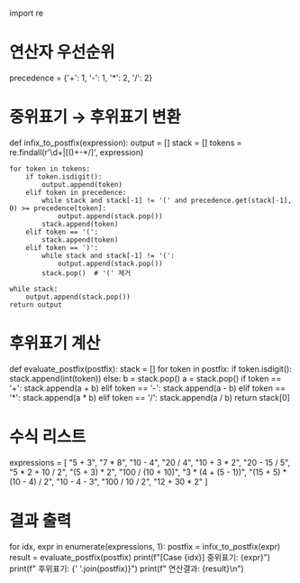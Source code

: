 import re

# 연산자 우선순위
precedence = {'+': 1, '-': 1, '*': 2, '/': 2}

# 중위표기 → 후위표기 변환
def infix_to_postfix(expression):
    output = []
    stack = []
    tokens = re.findall(r'\d+|[()+\-*/]', expression)

    for token in tokens:
        if token.isdigit():
            output.append(token)
        elif token in precedence:
            while stack and stack[-1] != '(' and precedence.get(stack[-1], 0) >= precedence[token]:
                output.append(stack.pop())
            stack.append(token)
        elif token == '(':
            stack.append(token)
        elif token == ')':
            while stack and stack[-1] != '(':
                output.append(stack.pop())
            stack.pop()  # '(' 제거

    while stack:
        output.append(stack.pop())
    return output

# 후위표기 계산
def evaluate_postfix(postfix):
    stack = []
    for token in postfix:
        if token.isdigit():
            stack.append(int(token))
        else:
            b = stack.pop()
            a = stack.pop()
            if token == '+': stack.append(a + b)
            elif token == '-': stack.append(a - b)
            elif token == '*': stack.append(a * b)
            elif token == '/': stack.append(a / b)
    return stack[0]

# 수식 리스트
expressions = [
    "5 + 3",
    "7 * 8",
    "10 - 4",
    "20 / 4",
    "10 + 3 * 2",
    "20 - 15 / 5",
    "5 * 2 + 10 / 2",
    "(5 + 3) * 2",
    "100 / (10 + 10)",
    "3 * (4 + (5 - 1))",
    "(15 + 5) * (10 - 4) / 2",
    "10 - 4 - 3",
    "100 / 10 / 2",
    "12 + 30 * 2"
]

# 결과 출력
for idx, expr in enumerate(expressions, 1):
    postfix = infix_to_postfix(expr)
    result = evaluate_postfix(postfix)
    print(f"[Case {idx}] 중위표기: {expr}")
    print(f"         후위표기: {' '.join(postfix)}")
    print(f"         연산결과: {result}\n")
